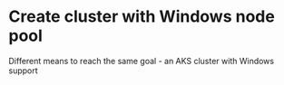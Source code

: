 # Create cluster with Windows node pool

Different means to reach the same goal - an AKS cluster with Windows support
